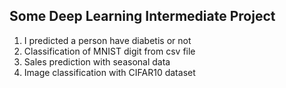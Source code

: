  ## Some Deep Learning Intermediate Project
 
 1. I predicted a person have diabetis or not
 2. Classification of MNIST digit from csv file
 3. Sales prediction with seasonal data
 4. Image classification with CIFAR10 dataset
 
 
